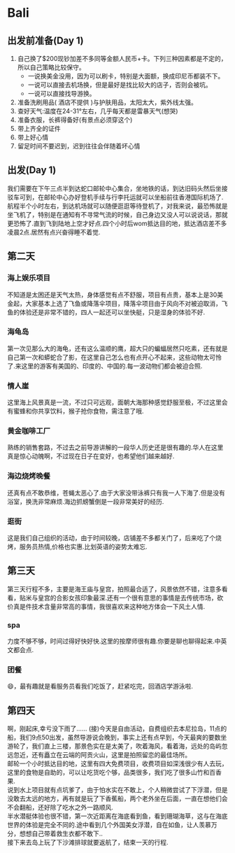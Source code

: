 # Bali

## 出发前准备(Day 1)
1. 自己换了$200现钞加差不多同等金额人民币+卡。下列三种因素都是不定的，所以自己策略比较保守。
   - 一说换美金没用，因为可以刷卡，特别是大面额，换成印尼币都装不下。
   - 一说可以直接去机场换，但是最好是找比较大的店子，否则会被坑。
   - 一说可以直接找导游换。
2. 准备洗刷用品( 酒店不提供 )与护肤用品，太阳太大，紫外线太强。
3. 查好天气:温度在24-31°左右，几乎每天都是雷暴天气(想哭)
4. 准备衣服，长裤得备好(有景点必须穿这个)
5. 带上齐全的证件
6. 带上好心情
7. 留足时间不要迟到，迟到往往会伴随着坏心情

## 出发(Day 1)
我们需要在下午三点半到达蛇口邮轮中心集合，坐地铁的话，到达旧码头然后坐接驳车可到，在邮轮中心办好登机手续与行李托运就可以坐船前往香港国际机场了.航程半个小时左右，到达机场就可以随便逛逛等待登机了，对我来说，最恐怖就是坐飞机了，特别是在通知有不寻常气流的时候，自己身边又没人可以说说话，那就更恐怖了.直到飞到陆地上空才好点.四个小时后wom抵达目的地，抵达酒店差不多凌晨2点.居然有点兴奋得睡不着觉.

## 第二天
### 海上娱乐项目
不知道是太困还是天气太热，身体感觉有点不舒服，项目有点贵，基本上是30美金起，大家基本上选了飞鱼或降落伞项目，降落伞项目由于风向不对被迫取消，飞鱼的体验还是非常不错的，四人一起还可以坐快艇，只是湿身的体验不好.
### 海龟岛
第一次见那么大的海龟，还有这么温顺的鹰，超大只的蝙蝠居然只吃素，还有就是自己第一次和蟒蛇合了影，在这里自己怎么也有点开心不起来，这些动物太可怜了.来这里的游客有美国的、印度的、中国的.每一波动物们都会被迫合照.
### 情人崖
这里海上风景真是一流，不过只可远观，面朝大海那种感觉舒服至极，不过这里会有蜜蜂和你共享饮料，猴子抢你食物，需注意了哦.
### 黄金咖啡工厂
熟练的销售套路，不过去之前导游讲解的一段华人历史还是很有趣的.华人在这里真是惊心动魄啊，不过现在日子在变好，也希望他们越来越好.
### 海边烧烤晚餐
还真有点不敢恭维，苍蝇太恶心了.由于大家没带泳裤只有我一人下海了.但是没有浴室，换洗非常麻烦.海边抓螃蟹倒是一段非常美好的经历.
### 逛街
这是我们自己组织的活动，由于时间较晚，店铺差不多都关门了，后来吃了个烧烤，服务员热情,价格也实惠.比划英语的姿势太难忘.

## 第三天
第三天行程不多，主要是海王庙与皇宫，拍照最合适了，风景依然不错，注意多看看，贴米与皇宫的合影女孩印象最深.还有一个很有意思的事情是去传统市场，砍价真是件技术含量非常高的事情，我很喜欢来这种地方体会一下风土人情.
### spa
力度不够不够，时间过得好快好快.这里的按摩师很有趣.你要是聊也聊得起来.中英文都会点.
### 团餐
😄，最有趣就是看服务员看我们吃饭了，赶紧吃完，回酒店学游泳啦.

## 第四天
啊，刚起床,幸亏没下雨了……
(接)今天是自由活动，自费组织去本尼拉岛，11点的船，我们9点50出发，虽然导游说会晚到，事实上还有点早到，今天最爽的要数坐游轮了，我们直上三楼，那景色实在是太美了，吹着海风，看着海，远处的岛屿忽远忽近，还有矗立在云端的阿贡火山，这里是拍照留恋的最佳场所。  
邮轮一个小时抵达目的地，这里有四大免费项目，收费项目如深浅很少有人去玩，这里的食物是自助的，可以让吃货吃个够，品类很多，我们吃了很多山竹和百香果.  
说到水上项目就有点坑爹了，由于怕水实在不敢上，个人稍微尝试了下浮潜，但是没敢去太远的地方，再有就是玩了下香蕉船，两个老外坐在后面，一直在想他们会不会翻船，还好除了吃水之外一路顺风.  
半水潜艇体验也很不错，第一次近距离在海底看到鱼，看到珊瑚海草，这与在海底世界的体验是完全不同的.途中看到几个外国美女浮潜，自在如鱼，让人羡慕万分，想想自己带着救生衣都不敢下..  
接下来去岛上玩了下沙滩排球就要返航了，结束一天的行程.  

